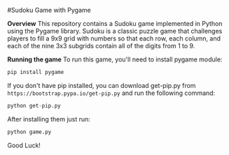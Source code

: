 #Sudoku Game with Pygame

**Overview**
This repository contains a Sudoku game implemented in Python using the Pygame library. Sudoku is a classic puzzle game that challenges players to fill a 9x9 grid with numbers so that each row, each column, and each of the nine 3x3 subgrids contain all of the digits from 1 to 9.


**Running the game**
To run this game, you'll need to install pygame module:
```py
pip install pygame
```
If you don't have pip installed, you can download get-pip.py from 
```https://bootstrap.pypa.io/get-pip.py``` and run the following command:
```py
python get-pip.py
```
After installing them just run:
```py
python game.py
```

Good Luck!
